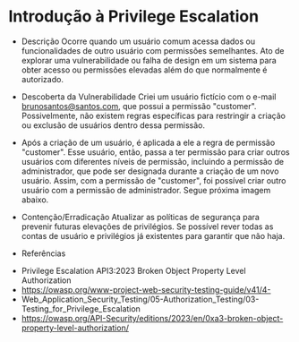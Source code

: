 # Introdução à Privilege Escalation

* Descrição
Ocorre quando um usuário comum acessa dados ou funcionalidades de outro usuário com permissões semelhantes.
Ato de explorar uma vulnerabilidade ou falha de design em um sistema para obter acesso ou permissões elevadas
além do que normalmente é autorizado.

* Descoberta da Vulnerabilidade
Criei um usuário fictício com o e-mail brunosantos@santos.com, que possui a permissão "customer". Possivelmente,
não existem regras específicas para restringir a criação ou exclusão de usuários dentro dessa permissão.

* Após a criação de um usuário, é aplicada a ele a regra de permissão "customer". Esse usuário, então, passa a ter
permissão para criar outros usuários com diferentes níveis de permissão, incluindo a permissão de administrador,
que pode ser designada durante a criação de um novo usuário. Assim, com a permissão de "customer", foi possível
criar outro usuário com a permissão de administrador. Segue próxima imagem abaixo.

* Contenção/Erradicação
Atualizar as políticas de segurança para prevenir futuras elevações de privilégios. Se possível rever todas as contas
de usuário e privilégios já existentes para garantir que não haja.


* Referências
- Privilege Escalation API3:2023 Broken Object Property Level Authorization
- https://owasp.org/www-project-web-security-testing-guide/v41/4-
- Web_Application_Security_Testing/05-Authorization_Testing/03- Testing_for_Privilege_Escalation
- https://owasp.org/API-Security/editions/2023/en/0xa3-broken-object-property-level-authorization/